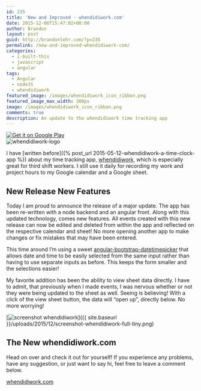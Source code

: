 ```yaml
---
id: 235
title: 'New and Improved - whendidiwork.com'
date: 2015-12-06T15:47:02+00:00
author: Brandon
layout: post
guid: http://brandonlehr.com/?p=235
permalink: /new-and-improved-whendidiwork-com/
categories:
  - i-built-this
  - javascript
  - angular
tags:
  - Angular
  - nodeJS
  - whendidiwork
featured_image: /images/whendidiwork_icon_ribbon.png
featured_image_max_width: 300px
image: /images/whendidiwork_icon_ribbon.png
comments: true
description: An update to the whendidiwork time tracking app
---
```


<div style="width: 200px"><a href="https://play.google.com/store/apps/details?id=com.brandonlehr.whendidiwork&amp;pcampaignid=MKT-Other-global-all-co-prtnr-py-PartBadge-Mar2515-1"><img alt="Get it on Google Play" src="https://play.google.com/intl/en_us/badges/images/generic/en_badge_web_generic.png"></a></div>

<img src="{{ site.baseurl }}{{ page.featured_image }}" alt="whendidiwork-logo" class="img-md" />

I have [written before]({% post_url 2015-05-12-whendidiwork-a-time-clock-app %}) about my time tracking app, [whendidiwork](http://whendidiwork.com/), which is especially great for third shift workers. I still use it daily for recording my work and project hours to my Google calendar and a Google sheet.


## New Release New Features

Today I am proud to announce the release of a major update. The app has been re-written with a node backend and an angular front. Along with this updated technology, comes new features. All events created with this new release can now be edited and deleted from within the app and reflected on the respective calendar and sheet! No more opening another app to make changes or fix mistakes that may have been entered.<!--more-->

This time around I&#8217;m using a sweet <a href="https://github.com/dalelotts/angular-bootstrap-datetimepicker" data-pjax="#js-repo-pjax-container">angular-bootstrap-datetimepicker</a> that allows date and time to be easily selected from the same input rather than having to use separate inputs as before. This keeps the form smaller and the selections easier!

My favorite addition has been the ability to view sheet data directly. I have to admit, that previously when I made events, I was nervous whether or not they were being updated to the sheet as well. Seeing is believing! With a click of the view sheet button, the data will &#8220;open up&#8221;, directly below. No more worrying!


[<img class="img-rounded img-border" src="{{ site.baseurl }}/uploads/2015/12/screenshot-whendidiwork-full-tiny-1024x819.png?fit=640%2C512" alt="screenshot whendidiwork" srcset="{{ site.baseurl }}/uploads/2015/12/screenshot-whendidiwork-full-tiny.png?resize=1024%2C819 1024w, {{ site.baseurl }}/uploads/2015/12/screenshot-whendidiwork-full-tiny.png?resize=300%2C240 300w, {{ site.baseurl }}/uploads/2015/12/screenshot-whendidiwork-full-tiny.png?w=1366 1366w, {{ site.baseurl }}/uploads/2015/12/screenshot-whendidiwork-full-tiny.png?w=1280 1280w" sizes="(max-width: 640px) 100vw, 640px" data-recalc-dims="1" />]({{ site.baseurl }}/uploads/2015/12/screenshot-whendidiwork-full-tiny.png)

## The New whendidiwork.com

Head on over and check it out for yourself! If you experience any problems, have any suggestion, or just want to say hi, feel free to leave a comment below.

[whendidiwork.com](http://whendidiwork.com)
